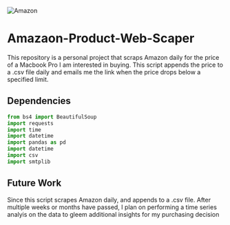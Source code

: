 
![Amazon](https://cdn.osxdaily.com/wp-content/uploads/2022/10/apple-amazon-deals-610x341.jpg)

# Amazaon-Product-Web-Scaper
This repository is a personal project that scraps Amazon daily for the price of a Macbook Pro I am interested in buying. This script appends the price to a .csv file daily and emails me the link when the price drops below a specified limit. 

## Dependencies
```python
from bs4 import BeautifulSoup
import requests
import time
import datetime
import pandas as pd
import datetime
import csv
import smtplib
```
## Future Work
Since this script scrapes Amazon daily, and appends to a .csv file. After multiple weeks or months have passed, I plan on performing a time series analyis on the data to gleem additional insights for my purchasing decision
